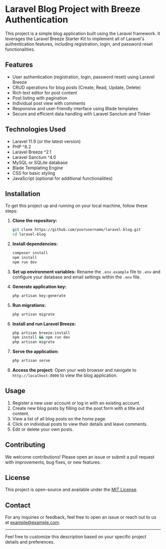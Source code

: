 # Laravel Blog Project with Breeze Authentication

This project is a simple blog application built using the Laravel framework. It leverages the Laravel Breeze Starter Kit to implement all of Laravel's authentication features, including registration, login, and password reset functionalities.

## Features

- User authentication (registration, login, password reset) using Laravel Breeze
- CRUD operations for blog posts (Create, Read, Update, Delete)
- Rich text editor for post content
- Post listing with pagination
- Individual post view with comments
- Responsive and user-friendly interface using Blade templates
- Secure and efficient data handling with Laravel Sanctum and Tinker

## Technologies Used

- Laravel 11.9 (or the latest version)
- PHP ^8.2
- Laravel Breeze ^2.1
- Laravel Sanctum ^4.0
- MySQL or SQLite database
- Blade Templating Engine
- CSS for basic styling
- JavaScript (optional for additional functionalities)

## Installation

To get this project up and running on your local machine, follow these steps:

1. **Clone the repository:**
    ```bash
    git clone https://github.com/yourusername/laravel-blog.git
    cd laravel-blog
    ```

2. **Install dependencies:**
    ```bash
    composer install
    npm install
    npm run dev
    ```

3. **Set up environment variables:**
    Rename the `.env.example` file to `.env` and configure your database and email settings within the `.env` file.

4. **Generate application key:**
    ```bash
    php artisan key:generate
    ```

5. **Run migrations:**
    ```bash
    php artisan migrate
    ```

6. **Install and run Laravel Breeze:**
    ```bash
    php artisan breeze:install
    npm install && npm run dev
    php artisan migrate
    ```

7. **Serve the application:**
    ```bash
    php artisan serve
    ```

8. **Access the project:**
    Open your web browser and navigate to `http://localhost:8000` to view the blog application.

## Usage

1. Register a new user account or log in with an existing account.
2. Create new blog posts by filling out the post form with a title and content.
3. View a list of all blog posts on the home page.
4. Click on individual posts to view their details and leave comments.
5. Edit or delete your own posts.

## Contributing

We welcome contributions! Please open an issue or submit a pull request with improvements, bug fixes, or new features.

## License

This project is open-source and available under the [MIT License](LICENSE).

## Contact

For any inquiries or feedback, feel free to open an issue or reach out to us at example@example.com.

---

Feel free to customize this description based on your specific project details and preferences.
